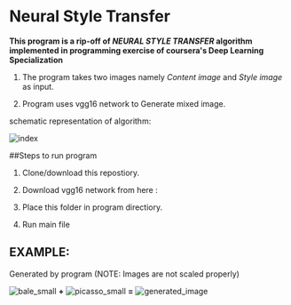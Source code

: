 # Neural Style Transfer

**This program is a rip-off of *NEURAL STYLE TRANSFER* algorithm implemented in programming exercise of coursera's Deep Learning Specialization**

1) The program takes two images namely *Content image* and *Style image* as input.

2) Program uses vgg16 network to Generate mixed image.

schematic representation of algorithm:

![index](https://user-images.githubusercontent.com/26195811/41410712-fa3e3b8a-6ff7-11e8-8a8d-cd9b3cd5906e.png)


##Steps to run program

1) Clone/download this repostiory.

2) Download vgg16 network from here : 

3) Place this folder in program directiory.

4) Run main file


## EXAMPLE:
Generated by program
(NOTE: Images are not scaled properly)

![bale_small](https://user-images.githubusercontent.com/26195811/41411317-011d4002-6ffa-11e8-9eb3-eca755a9cbfe.jpg)     ****+****     ![picasso_small](https://user-images.githubusercontent.com/26195811/41411345-1f8c609a-6ffa-11e8-9a47-f7cb7cc9d809.jpg)     ****=****     ![generated_image](https://user-images.githubusercontent.com/26195811/41411384-451b4722-6ffa-11e8-87ac-9d55a3df6c08.jpg)
